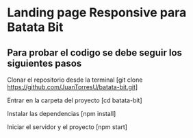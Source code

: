 # Landing page Responsive para Batata Bit

## Para probar el codigo se debe seguir los siguientes pasos

Clonar el repositorio desde la terminal [git clone https://github.com/JuanTorresU/batata-bit.git]

Entrar en la carpeta del proyecto [cd batata-bit]

Instalar las dependencias [npm install]

Iniciar el servidor y el proyecto [npm start]

